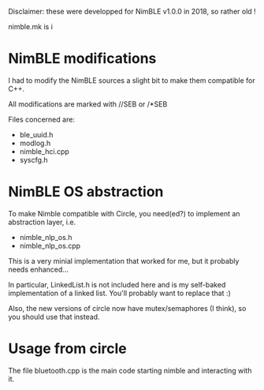 Disclaimer: these were developped for NimBLE v1.0.0 in 2018, so rather old !

nimble.mk is i


# NimBLE modifications


I had to modify the NimBLE sources a slight bit to make them compatible for C++.

All modifications are marked with //SEB or /*SEB

Files concerned are:
* ble_uuid.h
* modlog.h
* nimble_hci.cpp
* syscfg.h


# NimBLE OS abstraction

To make Nimble compatible with Circle, you need(ed?) to implement an abstraction layer, i.e.
* nimble_nlp_os.h
* nimble_nlp_os.cpp

This is a very minial implementation that worked for me, but it probably needs enhanced...

In particular, LinkedList.h is not included here and is my self-baked implementation of a linked list. You'll probably want to replace that :)

Also, the new versions of circle now have mutex/semaphores (I think), so you should use that instead.




# Usage from circle

The file bluetooth.cpp is the main code starting nimble and interacting with it.

